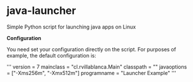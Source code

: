 # java-launcher
Simple Python script for launching java apps on Linux

**Configuration**

You need set your configuration directly on the script. For purposes of example, the default configuration is:

'''
version = 7
mainclass = "cl.rvillablanca.Main"
classpath = ""
javaoptions = ["-Xms256m", "-Xmx512m"]
programname = "Launcher Example"
'''

